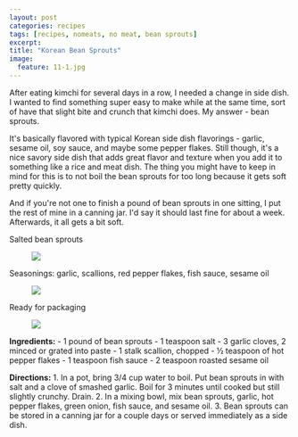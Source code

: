 ```yaml
---
layout: post
categories: recipes
tags: [recipes, nomeats, no meat, bean sprouts]
excerpt: 
title: "Korean Bean Sprouts"
image:
  feature: 11-1.jpg
---
```


After eating kimchi for several days in a row, I needed a change in side dish.  I wanted to find something super easy to make while at the same time, sort of have that slight bite and crunch that kimchi does.  My answer - bean sprouts.

It's basically flavored with typical Korean side dish flavorings - garlic, sesame oil, soy sauce, and maybe some pepper flakes.  Still though, it's a nice savory side dish that adds great flavor and texture when you add it to something like a rice and meat dish.  The thing you might have to keep in mind for this is to not boil the bean sprouts for too long because it gets soft pretty quickly.

And if you're not one to finish a pound of bean sprouts in one sitting, I put the rest of mine in a canning jar.  I'd say it should last fine for about a week.  Afterwards, it all gets a bit soft.

Salted bean sprouts

<figure> <img src='/images/11-2.jpg'> </figure>

Seasonings: garlic, scallions, red pepper flakes, fish sauce, sesame oil

<figure> <img src='/images/11-3.jpg'> </figure>

Ready for packaging

<figure> <img src='/images/11-4.jpg'> </figure>
<section class='recipe'>
<p><strong>Ingredients:</strong>
- 1 pound of bean sprouts
- 1 teaspoon salt
- 3 garlic cloves, 2 minced or grated into paste
- 1 stalk scallion, chopped
- ½ teaspoon of hot pepper flakes
- 1 teaspoon fish sauce
- 2 teaspoon roasted sesame oil</p>

<p><strong>Directions:</strong>
1.	In a pot, bring 3/4 cup water to boil.  Put bean sprouts in with salt and a clove of smashed garlic.  Boil for 3 minutes until cooked but still slightly crunchy.  Drain.
2.	In a mixing bowl, mix bean sprouts, garlic, hot pepper flakes, green onion, fish sauce, and sesame oil.
3.	Bean sprouts can be stored in a canning jar for a couple days or served immediately as a side dish.</p></section>